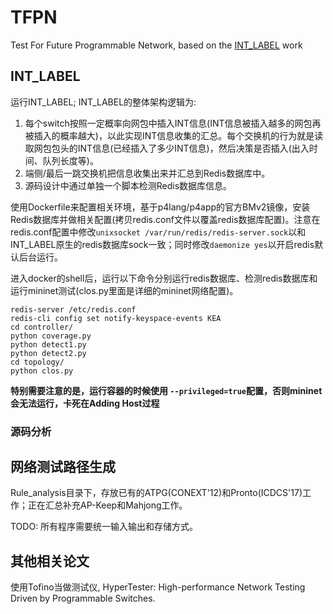 # TFPN
Test For Future Programmable Network, based on the [INT_LABEL](https://github.com/graytower/INT_LABEL) work

## INT_LABEL

运行INT_LABEL; INT_LABEL的整体架构逻辑为:
1. 每个switch按照一定概率向网包中插入INT信息(INT信息被插入越多的网包再被插入的概率越大)，以此实现INT信息收集的汇总。每个交换机的行为就是读取网包包头的INT信息(已经插入了多少INT信息)，然后决策是否插入(出入时间、队列长度等)。
2. 端侧/最后一跳交换机把信息收集出来并汇总到Redis数据库中。
3. 源码设计中通过单独一个脚本检测Redis数据库信息。

使用Dockerfile来配置相关环境，基于p4lang/p4app的官方BMv2镜像，安装Redis数据库并做相关配置(拷贝redis.conf文件以覆盖redis数据库配置)。注意在redis.conf配置中修改`unixsocket /var/run/redis/redis-server.sock`以和INT_LABEL原生的redis数据库sock一致；同时修改`daemonize yes`以开启redis默认后台运行。

进入docker的shell后，运行以下命令分别运行redis数据库、检测redis数据库和运行mininet测试(clos.py里面是详细的mininet网络配置)。

```
redis-server /etc/redis.conf
redis-cli config set notify-keyspace-events KEA
cd controller/
python coverage.py
python detect1.py
python detect2.py
cd topology/
python clos.py
```

**特别需要注意的是，运行容器的时候使用 `--privileged=true`配置，否则mininet会无法运行，卡死在Adding Host过程**

### 源码分析



## 网络测试路径生成

Rule_analysis目录下，存放已有的ATPG(CONEXT'12)和Pronto(ICDCS'17)工作；正在汇总补充AP-Keep和Mahjong工作。

TODO: 所有程序需要统一输入输出和存储方式。

## 其他相关论文

使用Tofino当做测试仪, HyperTester: High-performance Network Testing Driven by Programmable Switches.


